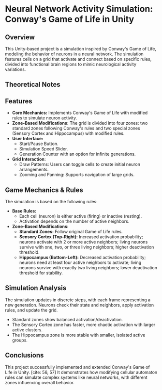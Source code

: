 # Neural Network Activity Simulation: Conway's Game of Life in Unity

## Overview

This Unity-based project is a simulation inspired by Conway's Game of Life, modeling the behavior of neurons in a neural network. The simulation features cells on a grid that activate and connect based on specific rules, divided into functional brain regions to mimic neurological activity variations. 

## Theoretical Notes


## Features

* **Core Mechanics:** Implements Conway's Game of Life with modified rules to simulate neuron activity. 
* **Zone-Based Modifications:** The grid is divided into four zones: two standard zones following Conway's rules and two special zones (Sensory Cortex and Hippocampus) with modified rules. 
* **User Interface:**
    * Start/Pause Button. 
    * Simulation Speed Slider. 
    * Generation Counter with an option for infinite generations. 
* **Grid Interaction:**
    * Draw Patterns: Users can toggle cells to create initial neuron arrangements. 
    * Zooming and Panning: Supports navigation of large grids.

## Game Mechanics & Rules

The simulation is based on the following rules:

* **Base Rules:**
    * Each cell (neuron) is either active (firing) or inactive (resting). 
    * Activation depends on the number of active neighbors. 
* **Zone-Based Modifications:**
    * **Standard Zones:** Follow original Game of Life rules.
    * **Sensory Cortex (Top-Right):** Increased activation probability; neurons activate with 2 or more active neighbors; living neurons survive with one, two, or three living neighbors; higher deactivation threshold. 
    * **Hippocampus (Bottom-Left):** Decreased activation probability; neurons need at least four active neighbors to activate; living neurons survive with exactly two living neighbors; lower deactivation threshold for stability. 
## Simulation Analysis

The simulation updates in discrete steps, with each frame representing a new generation. Neurons check their state and neighbors, apply activation rules, and update the grid.

* Standard zones show balanced activation/deactivation.
* The Sensory Cortex zone has faster, more chaotic activation with larger active clusters.
* The Hippocampus zone is more stable with smaller, isolated active groups. 

## Conclusions

This project successfully implemented and extended Conway's Game of Life in Unity. [cite: 56, 57] It demonstrates how modifying cellular automaton rules can simulate complex systems like neural networks, with different zones influencing overall behavior. 